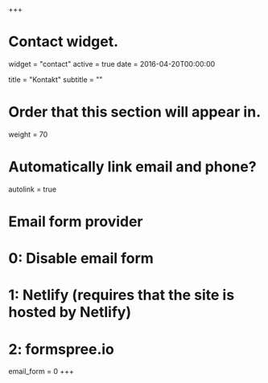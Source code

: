 +++
# Contact widget.
widget = "contact"
active = true
date = 2016-04-20T00:00:00

title = "Kontakt"
subtitle = ""

# Order that this section will appear in.
weight = 70

# Automatically link email and phone?
autolink = true

# Email form provider
#   0: Disable email form
#   1: Netlify (requires that the site is hosted by Netlify)
#   2: formspree.io
email_form = 0
+++
